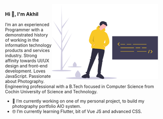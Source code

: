 <img align="right" src="https://github.com/akhilkrishnang/akhilkrishnang/blob/master/profile.svg" alt="Illustration for profile of akhilkrishnang" width=350px/>

### Hi 👋, I'm Akhil 

I’m an an experienced Programmer with a demonstrated history of working in the information technology products and services industry. Strong affinity towards UI/UX design and front-end development. Loves JavaScript. Passionate about Photography. Engineering professional with a B.Tech focused in Computer Science from Cochin University of Science and Technology.

- 📱  I’m currently working on one of my personal project, to build my photography portfolio AIO system.
- 🤓 I’m currently learning Flutter, bit of Vue JS and advanced CSS.

<!--
**akhilkrishnang/akhilkrishnang** is a ✨ _special_ ✨ repository because its `README.md` (this file) appears on your GitHub profile.

Here are some ideas to get you started:

- 🔭 I’m currently working on ...
- 🌱 I’m currently learning ...
- 👯 I’m looking to collaborate on ...
- 🤔 I’m looking for help with ...
- 💬 Ask me about ...
- 📫 How to reach me: ...
- 😄 Pronouns: ...
- ⚡ Fun fact: ...
-->
